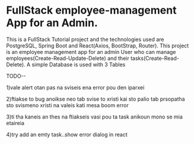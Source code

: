 # FullStack employee-management App for an Admin.
This is a FullStack Tutorial project and the technologies used are PostgreSQL, Spring Boot and React(Axios, BootStrap, Router). This project is an employee management app for an admin User who can manage employees(Create-Read-Update-Delete) and their tasks(Create-Read-Delete). A simple Database is used with 3 Tables

TODO--

1)vale alert otan pas na sviseis ena error pou den iparxei

2)ftiakse to bug anoikse neo tab svise to xristi kai sto palio tab prsopatha sto svismeno xristi na valeis kati mesa  boom error

3)ti tha kaneis an thes na ftiakseis vasi pou ta task anikoun mono se mia etaireia

4)try add an emty task..show error dialog in react

